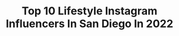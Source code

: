 ---
title: Top 10 Lifestyle Instagram Influencers In San Diego In 2022
description: >-
  Find top lifestyle Instagram influencers in San Diego in 2022. Most popular hashtags: #chicana #gymtip #chinups.
platform: Instagram
hits: 187
text_top: Discover the best Instagram accounts on inBeat.
text_bottom: inBeat aggregates 187 Instagram influencers like this in San Diego, United States for you to contact.
profiles:
  - username: "jennbarlow"
    fullname: >-
      Jenn Barlow
    bio: >-
      🏆 Emmy Award-Winning Producer 🎥 Host HISTORY It’s How You Get There 👑 Executive Producer Totally TV ❤️ Host FOX 5 Lifestyles San Diego
    location: "United States"
    followers: 45454
    engagement: 235
    commentsToLikes: 0.076044
    id: ck6to7i01cj2z0j71rcbm5tqo
    verified: false
    hashtags: ""
  - username: "organicoracle"
    fullname: >-
      Jeannine - Organic Oracle
    bio: >-
      Clean Beauty + Luxurious Lifestyle San Diego, California USA 👋💌 DM or email for Collab inquiries organicoraclemail@gmail.com
    location: "United States"
    followers: 40093
    engagement: 236
    commentsToLikes: 0.224571
    id: ck6u7nxmtmn300j719ran25gm
    verified: false
    hashtags: "#theoillab"
  - username: "coffeewithjohanna"
    fullname: >-
      Johanna Hamilton ✨
    bio: >-
      Coffee with Johanna ☕️ | Beauty & Lifestyle 📍San Diego, CA ✉️ coffeewithjohanna@gmail.com 💻 www.coffeewithjohanna.com
    location: "United States"
    followers: 146637
    engagement: 72
    commentsToLikes: 0.044226
    id: ck0ttz5zs4ygl0i19hhap81f8
    verified: false
    hashtags: "#revolvesummer, #coffeeaesthetic, #revolveme, #falldecor"
  - username: "hmillerfit"
    fullname: >-
      Hannah Miller Gonzalez
    bio: >-
      Simplifying A Fitness Lifestyle™ 🌴 San Diego, CA 💪🏽 Personal Training & Online Coaching TikTok: @hmillerfitness
    location: "United States"
    followers: 45890
    engagement: 449
    commentsToLikes: 0.040426
    id: ck15u8gjhlxlg0i19p4laa1j3
    verified: false
    hashtags: "#gymtip, #bootybuilder, #quickworkout, #thethrustisamust"
  - username: "ashlorenmoore"
    fullname: >-
      A s h l e y ☆ M o o r e
    bio: >-
      faith, fashion, travel, lifestyle 📸 San Diego, CA 📍 Hi how's it going 💫 ashleylorenmoore@gmail.com ✉️
    location: "United States"
    followers: 12205
    engagement: 640
    commentsToLikes: 0.030025
    id: ck0w6xbr1aped0i19407ub19v
    verified: false
    hashtags: "#justfab, #justfabpartner, #nastygalsdoitbetter, #nastygal"
  - username: "selenaenriquez_"
    fullname: >-
      Selena
    bio: >-
      FITNESS ❌ LIFESTYLE 📍 San Diego, CA @bangenergy selenaenriquezbookings@gmail.com
    location: "United States"
    followers: 5935
    engagement: 742
    commentsToLikes: 0.060575
    id: ck0uchvvwgvuj0i1915shpyo1
    verified: false
    hashtags: "#bangenergy, #energydrink, #fitness, #escapewithus"
  - username: "thefunkgypsy"
    fullname: >-
      Michele Moss Design
    bio: >-
      🌿 Dallas Interior & Event Designer 💙 Featured Designer @houzz 🌿 Home Decor & Lifestyle 💙 San Diego, CA ——> Prosper, TX
    location: "United States"
    followers: 26484
    engagement: 266
    commentsToLikes: 0.266009
    id: ck0vy969v2u8w0i19k0mgf73x
    verified: false
    hashtags: "#bhghome, #fashionblogger, #hgtv, #ighome"
  - username: "bombshells_oldiesbabe"
    fullname: >-
      Monica Rocha👑🎱
    bio: >-
      •Chola Pinup•Just An Old Soul📻•Lowrider Girl👑•RidinLowEnt💎•BB Wolf Band🐺•Singer🎙•Music is forever in my soul🤍• •Booking Inquiries: 310-819-0441
    location: "United States"
    followers: 26744
    engagement: 277
    commentsToLikes: 0.053476
    id: ck134rvd2xw8m0i19lp5q497y
    verified: false
    hashtags: "#shadylifeclothing, #monicarocha, #oldiesporvida, #musicforthesoul"
  - username: "xocarlarenee"
    fullname: >-
      Carla Snuggs ❤
    bio: >-
      📍LA/SD Lifestyle Blogger Now: San Diego ❤ Food & Wine | Beauty | Lifestyle Inquiries: carla@poshbeautyblog.com Coffee Addict, Book Lover
    location: "United States"
    followers: 16654
    engagement: 432
    commentsToLikes: 0.030381
    id: ck8swq5mdeuqd0j782s6w9kas
    verified: false
    hashtags: "#sponsored, #over40blogger, #stayinghome, #muradskincare"
  - username: "sarahlovingly"
    fullname: >-
      S A R A H
    bio: >-
      The Seaside Blonde lifestyle blogger 📍: san diego 💌:sarahlovingly@gmail.com
    location: "United States"
    followers: 41199
    engagement: 247
    commentsToLikes: 0.011530
    id: ck6uc5whcdph50j719mwelrmw
    verified: false
    hashtags: "#grateful, #morningfuel"
---